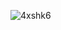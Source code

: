 ![4xshk6](https://user-images.githubusercontent.com/66838187/107797742-4b56d280-6d29-11eb-998a-35aecf25e3d4.gif)
